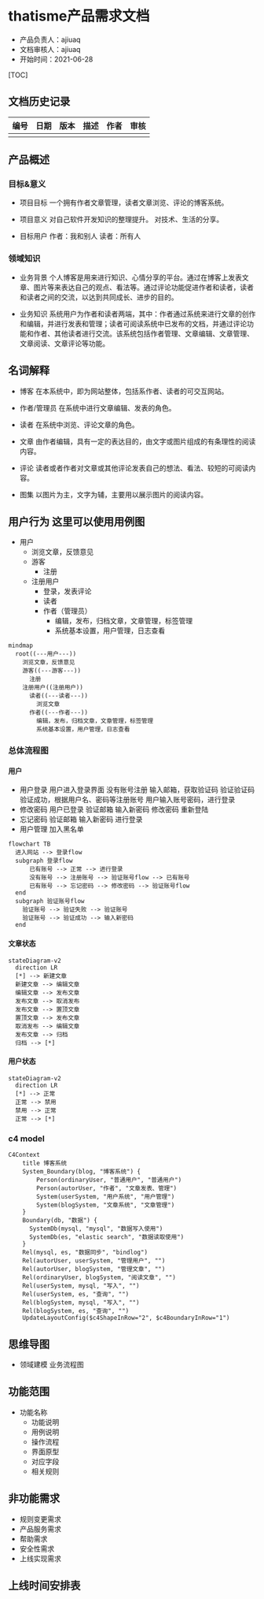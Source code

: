 # thatisme产品需求文档

+ 产品负责人：ajiuaq
+ 文档审核人：ajiuaq
+ 开始时间：2021-06-28

[TOC]

## 文档历史记录

| 编号 | 日期 | 版本 | 描述 | 作者 | 审核 |
|:---|----|----|----|----|----|
|    |    |    |    |    |    |

## 产品概述

### 目标&意义

+ 项目目标
  一个拥有作者文章管理，读者文章浏览、评论的博客系统。

+ 项目意义
  对自己软件开发知识的整理提升。
  对技术、生活的分享。

+ 目标用户
  作者：我和别人
  读者：所有人

### 领域知识

+ 业务背景
  个人博客是用来进行知识、心情分享的平台。通过在博客上发表文章、图片等来表达自己的观点、看法等。通过评论功能促进作者和读者，读者和读者之间的交流，以达到共同成长、进步的目的。

+ 业务知识
  系统用户为作者和读者两端，其中：作者通过系统来进行文章的创作和编辑，并进行发表和管理；读者可阅读系统中已发布的文档，并通过评论功能和作者、其他读者进行交流。该系统包括作者管理、文章编辑、文章管理、文章阅读、文章评论等功能。

## 名词解释

+ 博客
  在本系统中，即为网站整体，包括系作者、读者的可交互网站。
+ 作者/管理员
  在系统中进行文章编辑、发表的角色。
+ 读者
  在系统中浏览、评论文章的角色。
+ 文章
  由作者编辑，具有一定的表达目的，由文字或图片组成的有条理性的阅读内容。
+ 评论
  读者或者作者对文章或其他评论发表自己的想法、看法、较短的可阅读内容。

+ 图集
  以图片为主，文字为辅，主要用以展示图片的阅读内容。

## 用户行为 这里可以使用用例图

+ 用户
    + 浏览文章，反馈意见
    + 游客
        + 注册
    + 注册用户
        + 登录，发表评论
        + 读者
        + 作者（管理员）
            + 编辑，发布，归档文章，文章管理，标签管理
            + 系统基本设置，用户管理，日志查看

```mermaid
mindmap
  root((---用户---))
    浏览文章，反馈意见
    游客((---游客---))
      注册
    注册用户((注册用户))
      读者((---读者---))
        浏览文章
      作者((---作者---))
        编辑，发布，归档文章，文章管理，标签管理
        系统基本设置，用户管理，日志查看
```
### 总体流程图

#### 用户

+ 用户登录
  用户进入登录界面
  没有账号注册
  输入邮箱，获取验证码
  验证验证码
  验证成功，根据用户名、密码等注册账号
  用户输入账号密码，进行登录
+ 修改密码
  用户已登录
  验证邮箱
  输入新密码
  修改密码
  重新登陆
+ 忘记密码
  验证邮箱
  输入新密码
  进行登录
+ 用户管理
  加入黑名单
```mermaid
flowchart TB
  进入网站 --> 登录flow
  subgraph 登录flow
      已有账号 --> 正常 --> 进行登录
      没有账号 --> 注册账号 --> 验证账号flow --> 已有账号
      已有账号 --> 忘记密码 --> 修改密码 --> 验证账号flow
  end
  subgraph 验证账号flow
    验证账号 --> 验证失败 --> 验证账号
    验证账号 --> 验证成功 --> 输入新密码
  end
```
#### 文章状态
```mermaid
stateDiagram-v2
  direction LR
  [*] --> 新建文章
  新建文章 --> 编辑文章
  编辑文章 --> 发布文章
  发布文章 --> 取消发布
  发布文章 --> 置顶文章
  置顶文章 --> 发布文章
  取消发布 --> 编辑文章
  发布文章 --> 归档
  归档 --> [*]
```
#### 用户状态
```mermaid
stateDiagram-v2
  direction LR
  [*] --> 正常
  正常 --> 禁用
  禁用 --> 正常
  正常 --> [*]
```
### c4 model
```mermaid
C4Context
    title 博客系统
    System_Boundary(blog, "博客系统") {
        Person(ordinaryUser, "普通用户", "普通用户")
        Person(autorUser, "作者", "文章发表、管理")
        System(userSystem, "用户系统", "用户管理")
        System(blogSystem, "文章系统", "文章管理")
    }
    Boundary(db, "数据") {
      SystemDb(mysql, "mysql", "数据写入使用")
      SystemDb(es, "elastic search", "数据读取使用")
    }
    Rel(mysql, es, "数据同步", "bindlog")
    Rel(autorUser, userSystem, "管理用户", "")
    Rel(autorUser, blogSystem, "管理文章", "")
    Rel(ordinaryUser, blogSystem, "阅读文章", "")
    Rel(userSystem, mysql, "写入", "")
    Rel(userSystem, es, "查询", "")
    Rel(blogSystem, mysql, "写入", "")
    Rel(blogSystem, es, "查询", "")
    UpdateLayoutConfig($c4ShapeInRow="2", $c4BoundaryInRow="1")
```

## 思维导图

+ 领域建模
  业务流程图

## 功能范围

+ 功能名称
    + 功能说明
    + 用例说明
    + 操作流程
    + 界面原型
    + 对应字段
    + 相关规则

## 非功能需求

+ 规则变更需求
+ 产品服务需求
+ 帮助需求
+ 安全性需求
+ 上线实现需求

## 上线时间安排表
